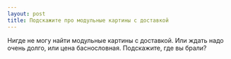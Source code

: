 ```yaml
---
layout: post 
title: Подскажите про модульные картины с доставкой 
--- 
```

Нигде не могу найти модульные картины с доставкой. Или ждать надо очень долго, или цена баснословная. Подскажите, где вы брали?